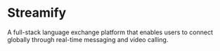 # Streamify
A full-stack language exchange platform that enables users to connect globally through real-time messaging and video calling.

